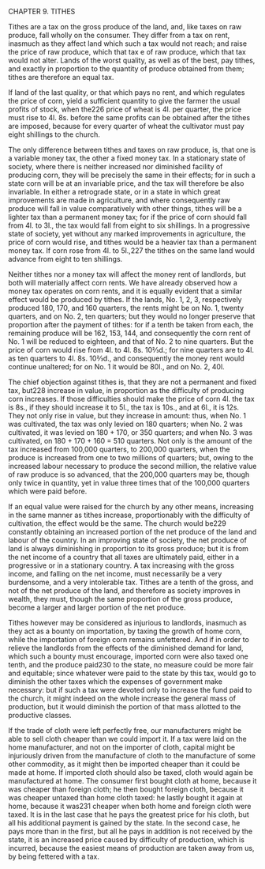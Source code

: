 CHAPTER 9. TITHES

Tithes are a tax on the gross produce of the land, and, like taxes on raw produce, fall wholly on the consumer. They differ from a tax on rent, inasmuch as they affect land which such a tax would not reach; and raise the price of raw produce, which that tax e of raw produce, which that tax would not alter. Lands of the worst quality, as well as of the best, pay tithes, and exactly in proportion to the quantity of produce obtained from them; tithes are therefore an equal tax.

If land of the last quality, or that which pays no rent, and which regulates the price of corn, yield a sufficient quantity to give the farmer the usual profits of stock, when the226 price of wheat is 4l. per quarter, the price must rise to 4l. 8s. before the same profits can be obtained after the tithes are imposed, because for every quarter of wheat the cultivator must pay eight shillings to the church.

The only difference between tithes and taxes on raw produce, is, that one is a variable money tax, the other a fixed money tax. In a stationary state of society, where there is neither increased nor diminished facility of producing corn, they will be precisely the same in their effects; for in such a state corn will be at an invariable price, and the tax will therefore be also invariable. In either a retrograde state, or in a state in which great improvements are made in agriculture, and where consequently raw produce will fall in value comparatively with other things, tithes will be a lighter tax than a permanent money tax; for if the price of corn should fall from 4l. to 3l., the tax would fall from eight to six shillings. In a progressive state of society, yet without any marked improvements in agriculture, the price of corn would rise, and tithes would be a heavier tax than a permanent money tax. If corn rose from 4l. to 5l.,227 the tithes on the same land would advance from eight to ten shillings.

Neither tithes nor a money tax will affect the money rent of landlords, but both will materially affect corn rents. We have already observed how a money tax operates on corn rents, and it is equally evident that a similar effect would be produced by tithes. If the lands, No. 1, 2, 3, respectively produced 180, 170, and 160 quarters, the rents might be on No. 1, twenty quarters, and on No. 2, ten quarters; but they would no longer preserve that proportion after the payment of tithes: for if a tenth be taken from each, the remaining produce will be 162, 153, 144, and consequently the corn rent of No. 1 will be reduced to eighteen, and that of No. 2 to nine quarters. But the price of corn would rise from 4l. to 4l. 8s. 10⅔d.; for nine quarters are to 4l. as ten quarters to 4l. 8s. 10⅔d., and consequently the money rent would continue unaltered; for on No. 1 it would be 80l., and on No. 2, 40l.

The chief objection against tithes is, that they are not a permanent and fixed tax, but228 increase in value, in proportion as the difficulty of producing corn increases. If those difficulties should make the price of corn 4l. the tax is 8s., if they should increase it to 5l., the tax is 10s., and at 6l., it is 12s. They not only rise in value, but they increase in amount: thus, when No. 1 was cultivated, the tax was only levied on 180 quarters; when No. 2 was cultivated, it was levied on 180 + 170, or 350 quarters; and when No. 3 was cultivated, on 180 + 170 + 160 = 510 quarters. Not only is the amount of the tax increased from 100,000 quarters, to 200,000 quarters, when the produce is increased from one to two millions of quarters; but, owing to the increased labour necessary to produce the second million, the relative value of raw produce is so advanced, that the 200,000 quarters may be, though only twice in quantity, yet in value three times that of the 100,000 quarters which were paid before.

If an equal value were raised for the church by any other means, increasing in the same manner as tithes increase, proportionably with the difficulty of cultivation, the effect would be the same. The church would be229 constantly obtaining an increased portion of the net produce of the land and labour of the country. In an improving state of society, the net produce of land is always diminishing in proportion to its gross produce; but it is from the net income of a country that all taxes are ultimately paid, either in a progressive or in a stationary country. A tax increasing with the gross income, and falling on the net income, must necessarily be a very burdensome, and a very intolerable tax. Tithes are a tenth of the gross, and not of the net produce of the land, and therefore as society improves in wealth, they must, though the same proportion of the gross produce, become a larger and larger portion of the net produce.

Tithes however may be considered as injurious to landlords, inasmuch as they act as a bounty on importation, by taxing the growth of home corn, while the importation of foreign corn remains unfettered. And if in order to relieve the landlords from the effects of the diminished demand for land, which such a bounty must encourage, imported corn were also taxed one tenth, and the produce paid230 to the state, no measure could be more fair and equitable; since whatever were paid to the state by this tax, would go to diminish the other taxes which the expenses of government make necessary: but if such a tax were devoted only to increase the fund paid to the church, it might indeed on the whole increase the general mass of production, but it would diminish the portion of that mass allotted to the productive classes.

If the trade of cloth were left perfectly free, our manufacturers might be able to sell cloth cheaper than we could import it. If a tax were laid on the home manufacturer, and not on the importer of cloth, capital might be injuriously driven from the manufacture of cloth to the manufacture of some other commodity, as it might then be imported cheaper than it could be made at home. If imported cloth should also be taxed, cloth would again be manufactured at home. The consumer first bought cloth at home, because it was cheaper than foreign cloth; he then bought foreign cloth, because it was cheaper untaxed than home cloth taxed: he lastly bought it again at home, because it was231 cheaper when both home and foreign cloth were taxed. It is in the last case that he pays the greatest price for his cloth, but all his additional payment is gained by the state. In the second case, he pays more than in the first, but all he pays in addition is not received by the state, it is an increased price caused by difficulty of production, which is incurred, because the easiest means of production are taken away from us, by being fettered with a tax.


